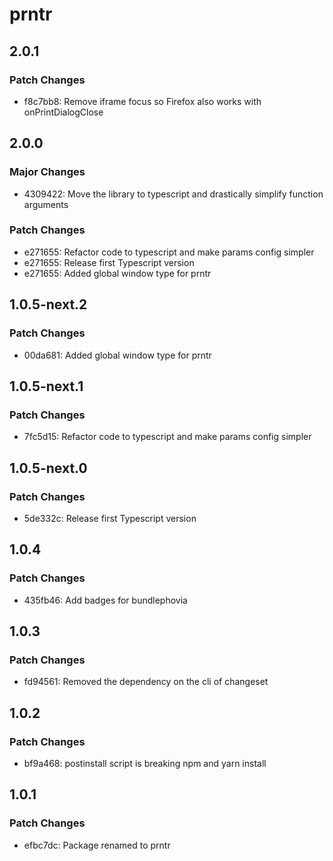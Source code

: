 # prntr

## 2.0.1

### Patch Changes

- f8c7bb8: Remove iframe focus so Firefox also works with onPrintDialogClose

## 2.0.0

### Major Changes

- 4309422: Move the library to typescript and drastically simplify function arguments

### Patch Changes

- e271655: Refactor code to typescript and make params config simpler
- e271655: Release first Typescript version
- e271655: Added global window type for prntr

## 1.0.5-next.2

### Patch Changes

- 00da681: Added global window type for prntr

## 1.0.5-next.1

### Patch Changes

- 7fc5d15: Refactor code to typescript and make params config simpler

## 1.0.5-next.0

### Patch Changes

- 5de332c: Release first Typescript version

## 1.0.4

### Patch Changes

- 435fb46: Add badges for bundlephovia

## 1.0.3

### Patch Changes

- fd94561: Removed the dependency on the cli of changeset

## 1.0.2

### Patch Changes

- bf9a468: postinstall script is breaking npm and yarn install

## 1.0.1

### Patch Changes

- efbc7dc: Package renamed to prntr
